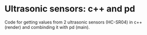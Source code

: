 # Ultrasonic sensors: c++ and pd

Code for getting values from 2 ultrasonic sensors (HC-SR04) in c++ (render) and combinding it with pd (main).

